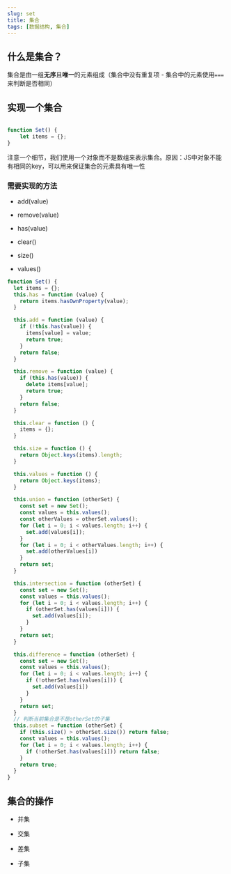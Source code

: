 ```yaml
---
slug: set
title: 集合
tags: [数据结构, 集合]
---
```


## 什么是集合？

集合是由一组**无序**且**唯一**的元素组成（集合中没有重复项 - 集合中的元素使用`===`来判断是否相同）

## 实现一个集合

```javascript

function Set() {
    let items = {};
}
```

注意一个细节，我们使用一个对象而不是数组来表示集合。原因：JS中对象不能有相同的key，可以用来保证集合的元素具有唯一性

### 需要实现的方法

- add(value)

- remove(value)

- has(value)

- clear()

- size()

- values()

```javascript
function Set() {
  let items = {};
  this.has = function (value) {
    return items.hasOwnProperty(value);
  }

  this.add = function (value) {
    if (!this.has(value)) {
      items[value] = value;
      return true;
    }
    return false;
  }

  this.remove = function (value) {
    if (this.has(value)) {
      delete items[value];
      return true;
    }
    return false;
  }

  this.clear = function () {
    items = {};
  }

  this.size = function () {
    return Object.keys(items).length;
  }

  this.values = function () {
    return Object.keys(items);
  }

  this.union = function (otherSet) {
    const set = new Set();
    const values = this.values();
    const otherValues = otherSet.values();
    for (let i = 0; i < values.length; i++) {
      set.add(values[i]);
    }
    for (let i = 0; i < otherValues.length; i++) {
      set.add(otherValues[i])
    }
    return set;
  }

  this.intersection = function (otherSet) {
    const set = new Set();
    const values = this.values();
    for (let i = 0; i < values.length; i++) {
      if (otherSet.has(values[i])) {
        set.add(values[i]);
      }
    }
    return set;
  }

  this.difference = function (otherSet) {
    const set = new Set();
    const values = this.values();
    for (let i = 0; i < values.length; i++) {
      if (!otherSet.has(values[i])) {
        set.add(values[i])
      }
    }
    return set;
  }
  // 判断当前集合是不是otherSet的子集
  this.subset = function (otherSet) {
    if (this.size() > otherSet.size()) return false;
    const values = this.values();
    for (let i = 0; i < values.length; i++) {
      if (!otherSet.has(values[i])) return false;
    }
    return true;
  }
}
```

## 集合的操作

- 并集

- 交集

- 差集

- 子集